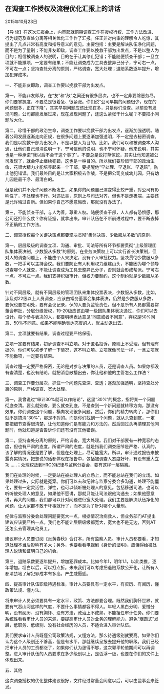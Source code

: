 ## 在调查工作授权及流程优化汇报上的讲话

2015年10月23日



【导  读】在这次汇报会上，内审部就前期调查工作在授权行权、工作方法改进、行为规范及查处分离等相关优化工作作了汇报。任正非对内审的理解令人吃惊，其提出了几点非常有高度和指导意义的意见。主要包括：主要是解决队伍净化问题，而不是为了量刑；不能非友即敌，调查工作要以挽救干部为出发点，不是以整人为目的；相信被调查人的说明，目的在于让其停止犯错；不能随便侦查干部；一旦立项就不能撤项，一定要有结果；不能让调查成为工具去整异己分子，宁可右一点，不可左一点；坚持查处分离的原则，严格调查，宽大处理；退赔系数逐年提升，增加犯罪成本。



一、不能非友即敌，调查工作要以挽救干部为出发点。

第一，不能非友即敌，在“友”和“敌”之间还有很多层次，也不一定非要除恶务尽。你们要掌握度，不要总是很着急、很紧张。你们说“公司早期的问题很少，现在的问题很多，正在下降”，其实早期问题应该比现在多，只是你们没查。以前没有发现问题，公司都能发展过来，现在发现问题了，还这么紧张干什么呢？不要把小问题放大化。

第二，珍惜干部的政治生命，调查工作要以挽救干部为出发点，逐渐加强透明。随着公司发展逐渐走向正规，在很多问题上要逐渐加强透明，不一定是去秘密调查。我们是以挽救干部为出发点，不是以整人为目的。比如，我们可以和被调查本人沟通，让他们自己澄清说明一下，宁可信他的说明，也不宁可怀疑，他来说明，其实也是一种承诺“我以后不会干这个事了”。不要总是说打草惊蛇，其实让他知道被公司发现了，就会停止继续犯错，这也是一种目的。所以我们要珍惜干部的政治生命，花很大精力才能培养起来一个干部，要提醒他“早处理、早退账、早退赔”，防止他犯错误。我们最终目的是让大家积极去作战，不是把公司变成幼儿园，只有幼儿园是最干净、最清白的。

但是我们并不允许问题不断发生，如果你的问题自己演变得比较严重，对公司有影响性了，不处理也不行。对违法类，原则上与司法对齐，但也不是走极端，主要还是允许悔过自新。但如果你自己不愿意悔改，那就没有办法了。

第三，不能侦查干部，与人为善，尊重人权。随便侦查干部，人人都有恐惧感，那公司还打什么仗？你有证据，就拿出来。审计队伍在不断前进过程中，要不断去掉不正确的工作方法。

二、调查授权每个关键决策点都要坚决贯彻“集体决策、少数服从多数”的原则。

第一，层层级级的调查立项、沟通、审批、司法等所有环节都要贯彻“上级管理团队集体表决制，少数服从多数”的原则。在业务决策权上可以实行首长决策制，但对人的调查问题上，不能由个人来决定，没有个人审批权力。坚决贯彻少数服从多数，一把手可以主持会议。我们要防止有人利用权力组建山头，不能因为哪个领导说查哪个人就查，不能让调查成为工具去整异己分子，否则就会形成帮派。宁可右一点，不可左一点。我们支持积极审计，但权力要制约，这个制约就是少数服从多数。

针对不同层级，就有不同层级的管理团队来集体投票表决，少数服从多数。比如，涉及对22级以上人员调查，应该由常务董事会集体表决，仍然是少数服从多数，要保也要在明处，要有会议记录，保的人要负监管责任。但不是所有人员都需要常董会审批，分层分级授权，19-20级应该由哪一级团队集体表决通过，你们可以去设计。每个参与表决的人，都要明确表达意见“同意或者不同意”，弃权是50%同意、50%不同意。如果不能明确表达态度的人，就主动退出去。

第二，立项就要有结果，调查过程要严格保密。

立项一定要有结果，初步调查不叫立项。对于匿名投诉，原则上不受理，但有理有据的，你们可以初步了解一下情况，这不叫立项。立项就像司法一样，一旦立项就不能撤项，一定要有结果。

调查过程一定要严格保密，无论是对参与决策的人员，还是调查人员。如果你都没有查清楚，也没有结论，就把消息散播出去，你让他和他的主管怎么工作法？

三、调查工作要分层次，抓住一个问题先查深、查透；逐渐加强透明，坚持查处分离的原则，严格调查、宽大处理。

第一，我曾说过“审计30%就可以作结论”，这里“30%”的概念，指将某一个问题彻底查清。要么就别查，要么就查到底，不是查到一个新问题就转移方向，那没有效果。你们调查这个问题，横向发现很多问题，然后，你们的精力转向了，那你们就不是搞清“30%”，那是不对的。而是你们找到一个问题，就从头查到底，一定要把细节查得很清楚，让他知道你们是有能力和方法的。然后回过头再清理其他问题时，他就知道是否告诉你们还有没有其他错误。

第二，坚持查处分离的原则，严格调查，宽大处理。我们对干部要有一种宽容的态度，但也有严肃的态度。所谓严肃的态度，就是指我们调查细节是严格、认真的，该了解的情况还是要了解，但是在处理上，尽可能宽大。所以，审计通过报告来披露真实情况，把想说的话都体现在报告中，包括被调查人态度好坏，有没有重大立功……；处理权放到HRC的纪律与监察分委会，要有这样一层隔离。

我们在处理的时候，一定要站在被处理人的立场上，而不能总站在我们的立场。如果处理过头，实际就是冤案。你们可以去和纪律与监察分委会多沟通，处理不能僵化，要有一定灵活性、弹性，也可以倾听被处理人的意见。包括移送司法，也可以听听被处理人的意见，如果他不愿讲，那就只能让司法跟他沟通去；如果他愿意讲，再大的问题，我们都可以针对问题进行宽大处理。我们主要是解决队伍净化的问题，让大家都不敢干坏事就行了，而不是为了针对哪个人量刑。

纪律与监察分委会处理问题要宽大一点，根据情况治病救人，但业务部门AT提出建议应该要严格一点。我们也不能让层层级级都宽大，宽大也不是无边，否则AT还怎么去管理其他员工。

建议审计人员要订阅《炎黄春秋》合订本，所有监察人员、审计人员都要看，才知道处理不当后影响有多大；另外，也要看看电视剧《身份的证明》，应懂得给被处理人说话和证明自己的机会。

第三，退赔系数要逐年提升，增加犯罪成本。比如今年1，明年1.1，以此类推，逐年增加。坦白以后，可以打点折。未来我们可以考虑把退赔系数公开化，让所有人都清楚地了解犯罪成本有多高，产生威慑感。

四、提高审计队伍职级待遇标准，审计人员要具有一定水平，有资历、有阅历，懂政策法规、懂方法。

将来审计人员必须要具有一定水平，政策、方法都要合理。既然我们胸怀世界，就要有气吞山河这样的气度，不要什么事情都容不得人。年轻人黑白分明、爱憎分明，没有阅历、没有胸怀、没有方法，政治上不成熟，不能担任审计任务。你们要系统性看看审计人员的来源，要提高审计人员对业务的理解能力，避免“烟囱式”发展，低职务、低级别、没有社会经历的人员，不适合进入审计队伍。

我们要求审计人员既懂公司政策法规，又懂方法，那么待遇级别就要高。如果你们认为这个人级别还不够高，但是有水平，那就继续呈报去提升他的职级。我们已经把审计人员的工资都涨了，如果你们认为涨得不够，这次郭平轮值期间可以再调整。进入审计队伍的人员要求在多少级别以上，是否浮一级，也要在你们的文件上体现出来。

五、其他

这次调查授权的优化整体建议很好，文件经过常董会同意以后，可以由监事会来签发。
